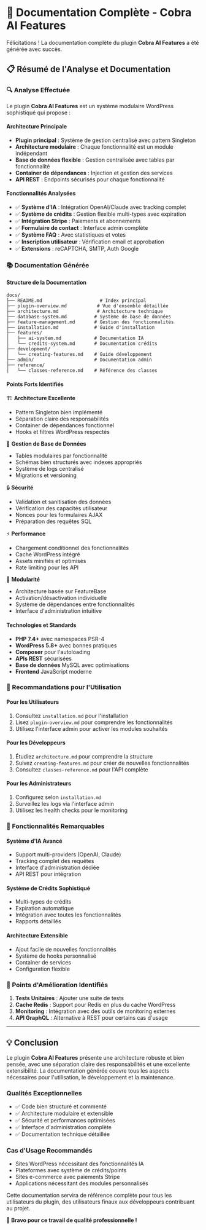 # 🎉 Documentation Complète - Cobra AI Features

Félicitations ! La documentation complète du plugin **Cobra AI Features** a été générée avec succès.

## 📋 Résumé de l'Analyse et Documentation

### 🔍 Analyse Effectuée

Le plugin **Cobra AI Features** est un système modulaire WordPress sophistiqué qui propose :

#### Architecture Principale
- **Plugin principal** : Système de gestion centralisé avec pattern Singleton
- **Architecture modulaire** : Chaque fonctionnalité est un module indépendant
- **Base de données flexible** : Gestion centralisée avec tables par fonctionnalité
- **Container de dépendances** : Injection et gestion des services
- **API REST** : Endpoints sécurisés pour chaque fonctionnalité

#### Fonctionnalités Analysées
- ✅ **Système d'IA** : Intégration OpenAI/Claude avec tracking complet
- ✅ **Système de crédits** : Gestion flexible multi-types avec expiration
- ✅ **Intégration Stripe** : Paiements et abonnements
- ✅ **Formulaire de contact** : Interface admin complète
- ✅ **Système FAQ** : Avec statistiques et votes
- ✅ **Inscription utilisateur** : Vérification email et approbation
- ✅ **Extensions** : reCAPTCHA, SMTP, Auth Google

### 📚 Documentation Générée

#### Structure de la Documentation
```
docs/
├── README.md                     # Index principal
├── plugin-overview.md           # Vue d'ensemble détaillée
├── architecture.md              # Architecture technique
├── database-system.md          # Système de base de données
├── feature-management.md       # Gestion des fonctionnalités
├── installation.md             # Guide d'installation
├── features/
│   ├── ai-system.md            # Documentation IA
│   └── credits-system.md       # Documentation crédits
├── development/
│   └── creating-features.md    # Guide développement
├── admin/                      # Documentation admin
├── reference/
│   └── classes-reference.md    # Référence des classes
```

#### Points Forts Identifiés

🏗️ **Architecture Excellente**
- Pattern Singleton bien implémenté
- Séparation claire des responsabilités
- Container de dépendances fonctionnel
- Hooks et filtres WordPress respectés

💾 **Gestion de Base de Données**
- Tables modulaires par fonctionnalité
- Schémas bien structurés avec indexes appropriés
- Système de logs centralisé
- Migrations et versioning

🔒 **Sécurité**
- Validation et sanitisation des données
- Vérification des capacités utilisateur
- Nonces pour les formulaires AJAX
- Préparation des requêtes SQL

⚡ **Performance**
- Chargement conditionnel des fonctionnalités
- Cache WordPress intégré
- Assets minifiés et optimisés
- Rate limiting pour les API

🧩 **Modularité**
- Architecture basée sur FeatureBase
- Activation/désactivation individuelle
- Système de dépendances entre fonctionnalités
- Interface d'administration intuitive

#### Technologies et Standards

- **PHP 7.4+** avec namespaces PSR-4
- **WordPress 5.8+** avec bonnes pratiques
- **Composer** pour l'autoloading
- **APIs REST** sécurisées
- **Base de données** MySQL avec optimisations
- **Frontend** JavaScript moderne

### 🎯 Recommandations pour l'Utilisation

#### Pour les Utilisateurs
1. Consultez `installation.md` pour l'installation
2. Lisez `plugin-overview.md` pour comprendre les fonctionnalités
3. Utilisez l'interface admin pour activer les modules souhaités

#### Pour les Développeurs
1. Étudiez `architecture.md` pour comprendre la structure
2. Suivez `creating-features.md` pour créer de nouvelles fonctionnalités
3. Consultez `classes-reference.md` pour l'API complète

#### Pour les Administrateurs
1. Configurez selon `installation.md`
2. Surveillez les logs via l'interface admin
3. Utilisez les health checks pour le monitoring

### 🚀 Fonctionnalités Remarquables

#### Système d'IA Avancé
- Support multi-providers (OpenAI, Claude)
- Tracking complet des requêtes
- Interface d'administration dédiée
- API REST pour intégration

#### Système de Crédits Sophistiqué
- Multi-types de crédits
- Expiration automatique
- Intégration avec toutes les fonctionnalités
- Rapports détaillés

#### Architecture Extensible
- Ajout facile de nouvelles fonctionnalités
- Système de hooks personnalisé
- Container de services
- Configuration flexible

### 🔧 Points d'Amélioration Identifiés

1. **Tests Unitaires** : Ajouter une suite de tests
2. **Cache Redis** : Support pour Redis en plus du cache WordPress
3. **Monitoring** : Intégration avec des outils de monitoring externes
4. **API GraphQL** : Alternative à REST pour certains cas d'usage

---

## 💡 Conclusion

Le plugin **Cobra AI Features** présente une architecture robuste et bien pensée, avec une séparation claire des responsabilités et une excellente extensibilité. La documentation générée couvre tous les aspects nécessaires pour l'utilisation, le développement et la maintenance.

### Qualités Exceptionnelles
- ✅ Code bien structuré et commenté
- ✅ Architecture modulaire et extensible  
- ✅ Sécurité et performances optimisées
- ✅ Interface d'administration complète
- ✅ Documentation technique détaillée

### Cas d'Usage Recommandés
- Sites WordPress nécessitant des fonctionnalités IA
- Plateformes avec système de crédits/points
- Sites e-commerce avec paiements Stripe
- Applications nécessitant des modules personnalisés

Cette documentation servira de référence complète pour tous les utilisateurs du plugin, des utilisateurs finaux aux développeurs contribuant au projet.

**🎊 Bravo pour ce travail de qualité professionnelle !**